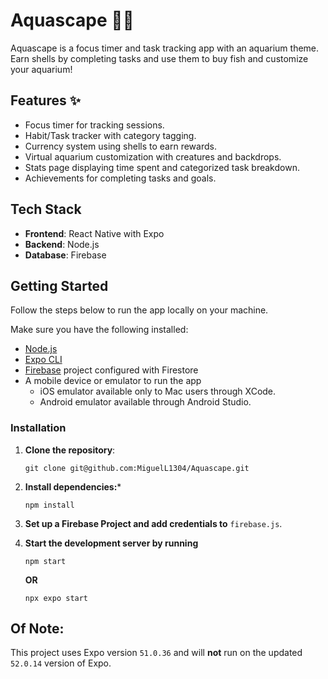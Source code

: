 # Aquascape 🌊🐠

Aquascape is a focus timer and task tracking app with an aquarium theme. 
Earn shells by completing tasks and use them to buy fish and customize your aquarium! 

## Features ✨
- Focus timer for tracking sessions.
- Habit/Task tracker with category tagging.
- Currency system using shells to earn rewards.
- Virtual aquarium customization with creatures and backdrops.
- Stats page displaying time spent and categorized task breakdown.
- Achievements for completing tasks and goals.

## Tech Stack
- **Frontend**: React Native with Expo
- **Backend**: Node.js
- **Database**: Firebase

## Getting Started
Follow the steps below to run the app locally on your machine.

Make sure you have the following installed:
- [Node.js](https://nodejs.org/)
- [Expo CLI](https://expo.dev/)
- [Firebase](https://firebase.google.com/) project configured with Firestore
- A mobile device or emulator to run the app
  - iOS emulator available only to Mac users through XCode.
  - Android emulator available through Android Studio.
 
### Installation
1. **Clone the repository**:
   ```
   git clone git@github.com:MiguelL1304/Aquascape.git
   ```
2. **Install dependencies:***
   ```
   npm install
   ```
3. **Set up a Firebase Project and add credentials to** `firebase.js`.
4. **Start the development server by running**
   ```
   npm start
   ```
   
   **OR**
   
   ```
   npx expo start
   ```

## Of Note:
This project uses Expo version `51.0.36` and will **not** run on the updated `52.0.14` version of Expo.
